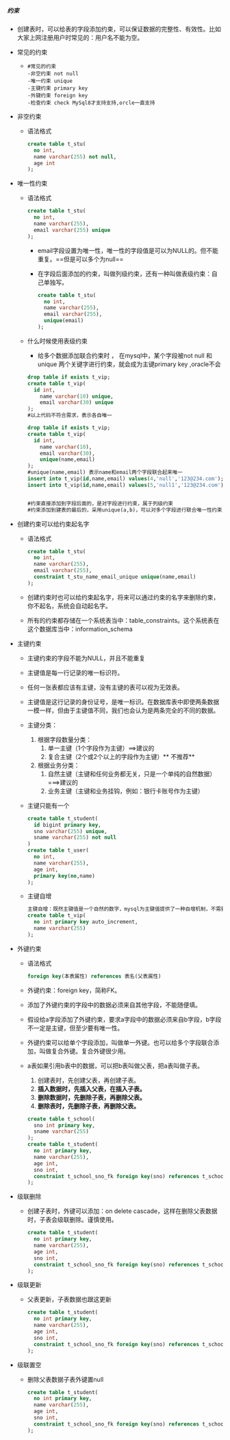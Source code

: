 ##### 约束

* 创建表时，可以给表的字段添加约束，可以保证数据的完整性、有效性。比如大家上网注册用户时常见的：用户名不能为空。

* 常见的约束

  * ```
    #常见的约束
    -非空约束 not null
    -唯一约束 unique
    -主键约束 primary key
    -外键约束 foreign key
    -检查约束 check MySql8才支持支持,orcle一直支持
    ```

* 非空约束

  * 语法格式

    ```sql
    create table t_stu(
      no int,
      name varchar(255) not null,
      age int
    );
    ```

* 唯一性约束

  * 语法格式

    ```sql
    create table t_stu(
      no int,
      name varchar(255),
      email varchar(255) unique
    );
    ```

    * email字段设置为唯一性，唯一性的字段值是可以为NULL的。但不能重复。==但是可以多个为null==

    * 在字段后面添加的约束，叫做列级约束，还有一种叫做表级约束：自己单独写。

      ```sql
      create table t_stu(
        no int,
        name varchar(255),
        email varchar(255),
        unique(email)
      );
      ```

  * 什么时候使用表级约束

    *  给多个数据添加联合约束时 ， 在mysql中，某个字段被not null 和 unique 两个关键字进行约束，就会成为主键primary key ,oracle不会

      ```sql
      drop table if exists t_vip;
      create table t_vip(
      	id int,
          name varchar(10) unique,
          email varchar(30) unique
      );
      #以上代码不符合需求，表示各自唯一
      
      drop table if exists t_vip;
      create table t_vip(
      	id int,
          name varchar(10),
          email varchar(30),
          unique(name,email)
      );
      #unique(name,email) 表示name和email两个字段联合起来唯一
      insert into t_vip(id,name,email) values(4,'null','123@234.com');
      insert into t_vip(id,name,email) values(5,'null1','123@234.com');
      
      
      #约束直接添加到字段后面的，是对字段进行约束，属于列级约束
      #约束添加到建表的最后的，采用unique(a,b)，可以对多个字段进行联合唯一性约束，属于表级约束
      
      ```

* 创建约束可以给约束起名字

  * 语法格式

    ```sql
    create table t_stu(
      no int,
      name varchar(255),
      email varchar(255),
      constraint t_stu_name_email_unique unique(name,email)
    );
    ```

  * 创建约束时也可以给约束起名字，将来可以通过约束的名字来删除约束，你不起名，系统会自动起名字。

  * 所有的约束都存储在一个系统表当中：table_constraints。这个系统表在这个数据库当中：information_schema

* 主键约束

  *  主键约束的字段不能为NULL，并且不能重复

  * 主键值是每一行记录的唯一标识符。 

  * 任何一张表都应该有主键，没有主键的表可以视为无效表。

  * 主键值是这行记录的身份证号，是唯一标识。在数据库表中即使两条数据一模一样，但由于主键值不同，我们也会认为是两条完全的不同的数据。

  * 主键分类：

    1. 根据字段数量分类：
       1. 单一主键（1个字段作为主键）==>建议的
       2. 复合主键（2个或2个以上的字段作为主键）** 不推荐**
    2. 根据业务分类：
       1. 自然主键（主键和任何业务都无关，只是一个单纯的自然数据）===>建议的
       2. 业务主键（主键和业务挂钩，例如：银行卡账号作为主键）

  * 主键只能有一个

    ```sql
    create table t_student(
      id bigint primary key,
      sno varchar(255) unique,
      sname varchar(255) not null
    )
    create table t_user(
      no int,
      name varchar(255),
      age int,
      primary key(no,name)
    );
    ```

  * 主键自增

    ```sql
    主键自增：既然主键值是一个自然的数字，mysql为主键值提供了一种自增机制，不需要我们程序员维护，mysql自动维护该字段
    create table t_vip(
      no int primary key auto_increment,
      name varchar(255)
    );
    ```

* 外键约束

  * 语法格式

    ```sql
    foreign key(本表属性) references 表名(父表属性)
    ```

    

  * 外键约束：foreign key，简称FK。

  * 添加了外键约束的字段中的数据必须来自其他字段，不能随便填。

  * 假设给a字段添加了外键约束，要求a字段中的数据必须来自b字段，b字段不一定是主键，但至少要有唯一性。

  * 外键约束可以给单个字段添加，叫做单一外键。也可以给多个字段联合添加，叫做复合外键。复合外键很少用。

  * a表如果引用b表中的数据，可以把b表叫做父表，把a表叫做子表。

    1. 创建表时，先创建父表，再创建子表。
    2. **插入数据时，先插入父表，在插入子表。**
    3. **删除数据时，先删除子表，再删除父表。**
    4. **删除表时，先删除子表，再删除父表。**

    ```sql
    create table t_school( 
      sno int primary key, 
      sname varchar(255) 
    ); 
    create table t_student( 
      no int primary key, 
      name varchar(255), 
      age int, 
      sno int, 
      constraint t_school_sno_fk foreign key(sno) references t_school(sno) 
    );
    ```

    

* 级联删除

  * 创建子表时，外键可以添加：on delete cascade，这样在删除父表数据时，子表会级联删除。谨慎使用。

    ```sql
    create table t_student( 
      no int primary key, 
      name varchar(255), 
      age int, 
      sno int, 
      constraint t_school_sno_fk foreign key(sno) references t_school(sno) on delete cascade 
    );
    ```

* 级联更新

  * 父表更新，子表数据也跟这更新

    ```sql
    create table t_student( 
      no int primary key, 
      name varchar(255), 
      age int, 
      sno int, 
      constraint t_school_sno_fk foreign key(sno) references t_school(sno) on update cascade 
    );
    ```

    

* 级联置空

  * 删除父表数据子表外键置null

    ```sql
    create table t_student( 
      no int primary key, 
      name varchar(255), 
      age int, 
      sno int, 
      constraint t_school_sno_fk foreign key(sno) references t_school(sno) on delete set null 
    );
    ```

    